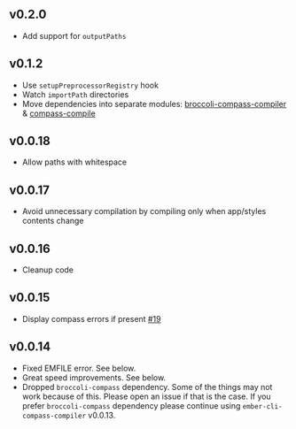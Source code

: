 ## v0.2.0

* Add support for `outputPaths`

## v0.1.2

* Use `setupPreprocessorRegistry` hook
* Watch `importPath` directories
* Move dependencies into separate modules: [broccoli-compass-compiler](https://github.com/quaertym/broccoli-compass-compiler) & [compass-compile](https://github.com/quaertym/compass-compile)

## v0.0.18

* Allow paths with whitespace

## v0.0.17

* Avoid unnecessary compilation by compiling only when app/styles contents change

## v0.0.16

* Cleanup code

## v0.0.15

* Display compass errors if present [#19](https://github.com/quaertym/ember-cli-compass-compiler/pull/19)

## v0.0.14

* Fixed EMFILE error. See below.
* Great speed improvements. See below.
* Dropped `broccoli-compass` dependency. Some of the things may not work because of this. Please
open an issue if that is the case. If you prefer `broccoli-compass` dependency please continue
using `ember-cli-compass-compiler` v0.0.13. 
